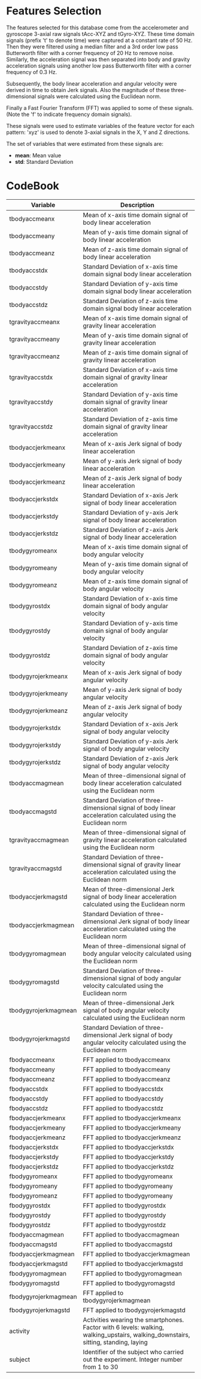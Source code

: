 # Features Selection

The features selected for this database come from the accelerometer and gyroscope 3-axial raw signals tAcc-XYZ and tGyro-XYZ. These time domain signals (prefix 't' to denote time) were captured at a constant rate of 50 Hz. Then they were filtered using a median filter and a 3rd order low pass Butterworth filter with a corner frequency of 20 Hz to remove noise. Similarly, the acceleration signal was then separated into body and gravity acceleration signals using another low pass Butterworth filter with a corner frequency of 0.3 Hz.

Subsequently, the body linear acceleration and angular velocity were derived in time to obtain Jerk signals. Also the magnitude of these three-dimensional signals were calculated using the Euclidean norm.

Finally a Fast Fourier Transform (FFT) was applied to some of these signals. (Note the 'f' to indicate frequency domain signals).

These signals were used to estimate variables of the feature vector for each pattern:
'xyz' is used to denote 3-axial signals in the X, Y and Z directions.

The set of variables that were estimated from these signals are:

* **mean**: Mean value
* **std**: Standard Deviation

# CodeBook
Variable             | Description
------               |----     
tbodyaccmeanx        | Mean of x-axis time domain signal of body linear acceleration
tbodyaccmeany        | Mean of y-axis time domain signal of body linear acceleration
tbodyaccmeanz        | Mean of z-axis time domain signal of body linear acceleration
tbodyaccstdx         | Standard Deviation of x-axis time domain signal body linear acceleration
tbodyaccstdy         | Standard Deviation of y-axis time domain signal body linear acceleration
tbodyaccstdz         | Standard Deviation of z-axis time domain signal body linear acceleration
tgravityaccmeanx     |Mean of x-axis time domain signal of gravity linear acceleration
tgravityaccmeany      |Mean of y-axis time domain signal of gravity linear acceleration
tgravityaccmeanz      |Mean of z-axis time domain signal of gravity linear acceleration
tgravityaccstdx       |Standard Deviation of x-axis time domain signal of gravity linear acceleration
tgravityaccstdy       |Standard Deviation of y-axis time domain signal of gravity linear acceleration
tgravityaccstdz       |Standard Deviation of z-axis time domain signal of gravity linear acceleration
tbodyaccjerkmeanx     |Mean of x-axis Jerk signal of body linear acceleration
tbodyaccjerkmeany     |Mean of y-axis Jerk signal of body linear acceleration
tbodyaccjerkmeanz     |Mean of z-axis Jerk signal of body linear acceleration
tbodyaccjerkstdx      |Standard Deviation of x-axis Jerk signal of body linear acceleration
tbodyaccjerkstdy      |Standard Deviation of y-axis Jerk signal of body linear acceleration
tbodyaccjerkstdz      |Standard Deviation of z-axis Jerk signal of body linear acceleration
tbodygyromeanx        |Mean of x-axis time domain signal of body angular velocity
tbodygyromeany        |Mean of y-axis time domain signal of body angular velocity
tbodygyromeanz        |Mean of z-axis time domain signal of body angular velocity
tbodygyrostdx         |Standard Deviation of x-axis time domain signal of body angular velocity
tbodygyrostdy         |Standard Deviation of y-axis time domain signal of body angular velocity
tbodygyrostdz         |Standard Deviation of z-axis time domain signal of body angular velocity      
tbodygyrojerkmeanx    |Mean of x-axis Jerk signal of body angular velocity
tbodygyrojerkmeany    |Mean of y-axis Jerk signal of body angular velocity
tbodygyrojerkmeanz    |Mean of z-axis Jerk signal of body angular velocity
tbodygyrojerkstdx     |Standard Deviation of x-axis Jerk signal of body angular velocity
tbodygyrojerkstdy     |Standard Deviation of y-axis Jerk signal of body angular velocity
tbodygyrojerkstdz     |Standard Deviation of z-axis Jerk signal of body angular velocity
tbodyaccmagmean       |Mean of three-dimensional signal of body linear acceleration calculated using the Euclidean norm
tbodyaccmagstd        |Standard Deviation of three-dimensional signal of body linear acceleration calculated using the Euclidean norm
tgravityaccmagmean    |Mean of three-dimensional signal of gravity linear acceleration calculated using the Euclidean norm
tgravityaccmagstd     |Standard Deviation of three-dimensional signal of gravity linear acceleration calculated using the Euclidean norm
tbodyaccjerkmagstd    |Mean of three-dimensional Jerk signal of body linear  acceleration calculated using the Euclidean norm
tbodyaccjerkmagmean   |Standard Deviation of three-dimensional Jerk signal of body linear  acceleration calculated using the Euclidean norm
tbodygyromagmean      |Mean of three-dimensional signal of body angular velocity calculated using the Euclidean norm
tbodygyromagstd       |Standard Deviation of three-dimensional signal of body angular velocity calculated using the Euclidean norm
tbodygyrojerkmagmean  |Mean of three-dimensional Jerk signal of body angular velocity calculated using the Euclidean norm
tbodygyrojerkmagstd   |Standard Deviation of three-dimensional Jerk signal of body angular velocity calculated using the Euclidean norm
fbodyaccmeanx         |FFT applied to tbodyaccmeanx
fbodyaccmeany         |FFT applied to tbodyaccmeany
fbodyaccmeanz         |FFT applied to tbodyaccmeanz
fbodyaccstdx          |FFT applied to tbodyaccstdx
fbodyaccstdy          |FFT applied to tbodyaccstdy
fbodyaccstdz          |FFT applied to tbodyaccstdz
fbodyaccjerkmeanx     |FFT applied to tbodyaccjerkmeanx
fbodyaccjerkmeany     |FFT applied to tbodyaccjerkmeany
fbodyaccjerkmeanz     |FFT applied to tbodyaccjerkmeanz
fbodyaccjerkstdx      |FFT applied to tbodyaccjerkstdx
fbodyaccjerkstdy      |FFT applied to tbodyaccjerkstdy
fbodyaccjerkstdz      |FFT applied to tbodyaccjerkstdz
fbodygyromeanx        |FFT applied to tbodygyromeanx
fbodygyromeany        |FFT applied to tbodygyromeany
fbodygyromeanz        |FFT applied to tbodygyromeany
fbodygyrostdx         |FFT applied to tbodygyrostdx
fbodygyrostdy         |FFT applied to tbodygyrostdy
fbodygyrostdz         |FFT applied to tbodygyrostdz
fbodyaccmagmean       |FFT applied to tbodyaccmagmean
fbodyaccmagstd        |FFT applied to tbodyaccmagstd
fbodyaccjerkmagmean   |FFT applied to tbodyaccjerkmagmean
fbodyaccjerkmagstd    |FFT applied to tbodyaccjerkmagstd
fbodygyromagmean      |FFT applied to tbodygyromagmean
fbodygyromagstd       |FFT applied to tbodygyromagstd
fbodygyrojerkmagmean  |FFT applied to tbodygyrojerkmagmean
fbodygyrojerkmagstd   |FFT applied to tbodygyrojerkmagstd
activity              |Activities wearing the smartphones. Factor with 6 levels: walking, walking_upstairs, walking_downstairs, sitting, standing, laying
subject               |Identifier of the subject who carried out the experiment. Integer number from 1 to 30
